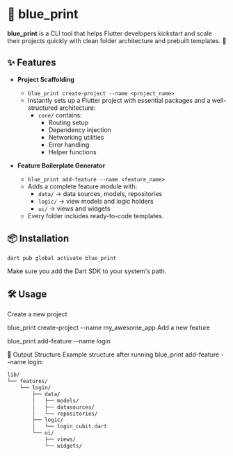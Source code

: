 # 🧱 blue_print

**blue_print** is a CLI tool that helps Flutter developers kickstart and scale their projects quickly with clean folder architecture and prebuilt templates. 🚀

## ✨ Features

- **Project Scaffolding**

  - `blue_print create-project --name <project_name>`
  - Instantly sets up a Flutter project with essential packages and a well-structured architecture:
    - `core/` contains:
      - Routing setup
      - Dependency injection
      - Networking utilities
      - Error handling
      - Helper functions

- **Feature Boilerplate Generator**
  - `blue_print add-feature --name <feature_name>`
  - Adds a complete feature module with:
    - `data/` → data sources, models, repositories
    - `logic/` → view models and logic holders
    - `ui/` → views and widgets
  - Every folder includes ready-to-code templates.

## 📦 Installation

```bash
dart pub global activate blue_print
```

Make sure you add the Dart SDK to your system's path.

## 🛠 Usage

Create a new project

blue_print create-project --name my_awesome_app
Add a new feature

blue_print add-feature --name login

📁 Output Structure
Example structure after running blue_print add-feature --name login:

```bash
lib/
└── features/
    └── login/
        ├── data/
        │   ├── models/
        │   ├── datasources/
        │   └── repositories/
        ├── logic/
        │   └── login_cubit.dart
        └── ui/
            ├── views/
            └── widgets/

```
